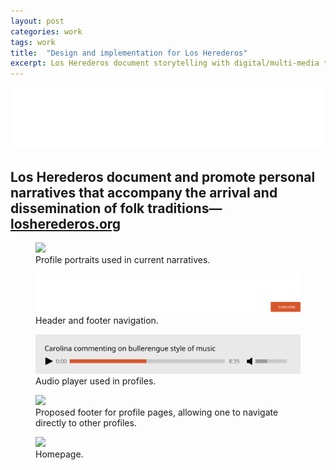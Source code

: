 ```yaml
---
layout: post
categories: work
tags: work
title:  "Design and implementation for Los Herederos"
excerpt: Los Herederos document storytelling with digital/multi-media to amplify the voices of communities.
---
```


<div class="work-headline">
  <img src="/assets/losherederos-logo.svg">

  <h2>Los Herederos document and promote personal narratives that accompany the arrival and dissemination of folk traditions—<a href="http://losherederos.org">losherederos.org</a></h2>
</div>

<div class="work-copy">
  <figure>
    <img src="/assets/losherederos-portraits.jpg" srcset="/assets/losherederos-portraits.jpg 1x, /assets/losherederos-portraits@2x.jpg 2x">
    <figcaption class="inner">Profile portraits used in current narratives.</figcaption>
  </figure>

  <figure>
    <img src="/assets/losherederos-header-footer.svg">
    <figcaption class="inner">Header and footer navigation.</figcaption>
  </figure>

  <figure>
    <img src="/assets/losherederos-audio-player.svg">
    <figcaption class="inner">Audio player used in profiles.</figcaption>
  </figure>

  <figure>
    <img src="/assets/losherederos-single-footer.jpg" srcset="/assets/losherederos-single-footer.jpg 1x, /assets/losherederos-single-footer@2x.jpg 2x">
    <figcaption class="inner">Proposed footer for profile pages, allowing one to navigate directly to other profiles.</figcaption>
  </figure>
</div>

<div class="work-copy work-copy-additional">
  <figure>
    <img src="/assets/losherederos-screenshot-1.jpg" srcset="/assets/losherederos-screenshot-1.jpg 1x, /assets/losherederos-screenshot-1@2x.jpg 2x" class="frame-chrome">
    <figcaption class="inner">Homepage.</figcaption>
  </figure>
</div>
